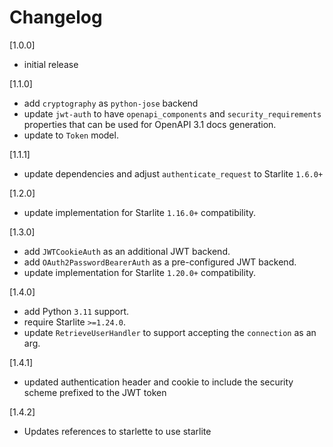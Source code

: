 # Changelog

[1.0.0]

- initial release

[1.1.0]

- add `cryptography` as `python-jose` backend
- update `jwt-auth` to have `openapi_components` and `security_requirements` properties that can be used for OpenAPI 3.1 docs generation.
- update to `Token` model.

[1.1.1]

- update dependencies and adjust `authenticate_request` to Starlite `1.6.0+`

[1.2.0]

- update implementation for Starlite `1.16.0+` compatibility.

[1.3.0]

- add `JWTCookieAuth` as an additional JWT backend.
- add `OAuth2PasswordBearerAuth` as a pre-configured JWT backend.
- update implementation for Starlite `1.20.0+` compatibility.

[1.4.0]

- add Python `3.11` support.
- require Starlite `>=1.24.0`.
- update `RetrieveUserHandler` to support accepting the `connection` as an arg.

[1.4.1]

- updated authentication header and cookie to include the security scheme prefixed to the JWT token

[1.4.2]

- Updates references to starlette to use starlite
